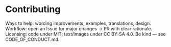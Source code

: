 # Contributing
Ways to help: wording improvements, examples, translations, design.
Workflow: open an Issue for major changes → PR with clear rationale.
Licensing: code under MIT; text/images under CC BY-SA 4.0.
Be kind — see CODE_OF_CONDUCT.md.
